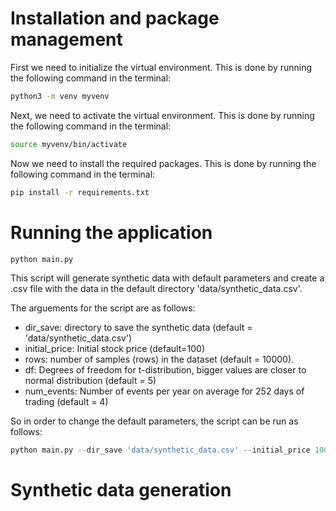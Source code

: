 # Installation and package management

First we need to initialize the virtual environment. This is done by running the following command in the terminal:

```bash
python3 -m venv myvenv
```

Next, we need to activate the virtual environment. This is done by running the following command in the terminal:

```bash
source myvenv/bin/activate
```

Now we need to install the required packages. This is done by running the following command in the terminal:
```bash
pip install -r requirements.txt
```

# Running the application
```python 
python main.py
```

This script will generate synthetic data with default parameters and create a .csv file with the data in the default directory 'data/synthetic_data.csv'.

The arguements for the script are as follows:
* dir_save: directory to save the synthetic data (default = 'data/synthetic_data.csv')
* initial_price: Initial stock price (default=100)
* rows: number of samples (rows) in the dataset (default = 10000). 
* df: Degrees of freedom for t-distribution, bigger values are closer to normal distribution (default = 5)
* num_events: Number of events per year on average for 252 days of trading (default = 4)

So in order to change the default parameters, the script can be run as follows:
```python 
python main.py --dir_save 'data/synthetic_data.csv' --initial_price 100 --rows 10000 --df 5 --num_events 4
```


# Synthetic data generation